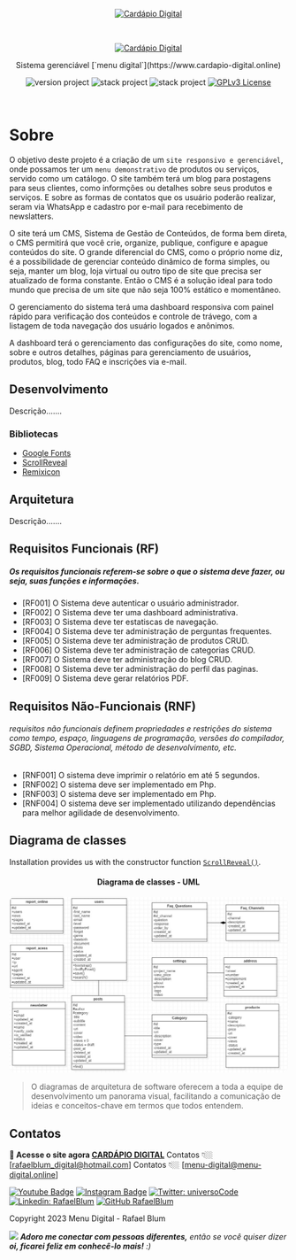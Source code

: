 <p align="center">
	<a href="#"  target="_blank" title="Visit cardápio digital home page">
		<img src="assets/img/logo/logo-cd.png" alt="Cardápio Digital" width="100">
	</a>
</p>
<br>
<p align="center">
	<a href="https://scrollrevealjs.org" title="Visit ScrollReveal home page">
		<img width="400" src="assets/img/logo/logo-cd-md.png" alt="Cardápio Digital">
	</a>
</p>
<p align="center">Sistema gerenciável [`menu digital`](https://www.cardapio-digital.online)</p>

<p align="center">
	<img src="https://img.shields.io/badge/version project-2.0-brightgreen" alt="version project">
    <img src="https://img.shields.io/badge/Php-8.2-informational" alt="stack project">
    <img src="https://img.shields.io/static/v1?label=Composer&message=2.5.1&color=brightgreen?style=for-the-badge" alt="stack project">
	<a href="https://opensource.org/licenses/GPL-3.0">
		<img src="https://img.shields.io/badge/license-MIT-blue.svg" alt="GPLv3 License">
	</a>
</p>

<br>

# Sobre

O objetivo deste projeto é a criação de um `site responsivo e gerenciável`, onde possamos ter um `menu demonstrativo` de 
produtos ou serviços, servido como um catálogo. O site também terá um blog para postagens para seus clientes, como 
informções ou detalhes sobre seus produtos e serviços. E sobre as formas de contatos que os usuário poderão realizar, 
seram via WhatsApp e cadastro por e-mail para recebimento de newslatters.

O site terá um CMS, Sistema de Gestão de Conteúdos, de forma bem direta, o CMS permitirá que você crie, organize, publique, 
configure e apague conteúdos do site. O grande diferencial do CMS, como o próprio nome diz, é a possibilidade de gerenciar 
conteúdo dinâmico de forma simples, ou seja, manter um blog, loja virtual ou outro tipo de site que precisa ser atualizado 
de forma constante. Então o CMS é a solução ideal para todo mundo que precisa de um site que não seja 100% estático e momentâneo.

O gerenciamento do sistema terá uma dashboard responsiva com painel rápido para verificação dos conteúdos e controle de 
trávego, com a listagem de toda navegação dos usuário logados e anônimos.

A dashboard terá o gerenciamento das configurações do site, como nome, sobre e outros detalhes, páginas para gerenciamento de 
usuários, produtos, blog, todo FAQ e inscrições via e-mail.



## Desenvolvimento

Descrição.......

### Bibliotecas
- <a href="#" target="_blank">Google Fonts</a>
- <a href="#" target="_blank">ScrollReveal</a>
- <a href="#" target="_blank">Remixicon</a> 


## Arquitetura
Descrição.......


## **Requisitos Funcionais (RF)**
##### Os requisitos funcionais referem-se sobre o que o sistema deve fazer, ou seja, suas funções e informações.
- [RF001] O Sistema deve autenticar o usuário administrador.
- [RF002] O Sistema deve ter uma dashboard administrativa.
- [RF003] O Sistema deve ter estatiscas de navegação.
- [RF004] O Sistema deve ter administração de perguntas frequentes.
- [RF005] O Sistema deve ter administração de produtos CRUD.
- [RF006] O Sistema deve ter administração de categorias CRUD.
- [RF007] O Sistema deve ter administração do blog CRUD.
- [RF008] O Sistema deve ter administração do perfil das paginas.
- [RF009] O Sistema deve gerar relatórios PDF.

## **Requisitos Não-Funcionais (RNF)**
###### requisitos não funcionais definem propriedades e restrições do sistema como tempo, espaço, linguagens de programação, versões do compilador, SGBD, Sistema Operacional, método de desenvolvimento, etc.
- [RNF001] O sistema deve imprimir o relatório em até 5 segundos.
- [RNF002] O sistema deve ser implementado em Php.
- [RNF003] O sistema deve ser implementado em Php.
- [RNF004] O sistema deve ser implementado utilizando dependências para melhor agilidade de desenvolvimento.

## Diagrama de classes

Installation provides us with the constructor function [`ScrollReveal()`](https://scrollrevealjs.org/api/constructor.html).

<div align="center">
    <h4>Diagrama de classes - UML</h4>
    <img src="/diagram-menu.jpg" width="580" style="border-radius: 10px;">
</div>

> O diagramas de arquitetura de software oferecem a toda a equipe de desenvolvimento um panorama visual, facilitando a comunicação de ideias e conceitos-chave em termos que todos entendem.



## Contatos

**🔎 Acesse o site agora [CARDÁPIO DIGITAL](https://www.cardapio-digital.online)**
Contatos 👇🏼 [rafaelblum_digital@hotmail.com]
Contatos 👇🏼 [menu-digital@menu-digital.online]

[![Youtube Badge](https://img.shields.io/badge/-Youtube-FF0000?style=flat-square&labelColor=FF0000&logo=youtube&logoColor=white&link=https://www.youtube.com/channel/UCMvtn8HZ12Ud-sdkY5KzTog)](https://www.youtube.com/channel/UCMvtn8HZ12Ud-sdkY5KzTog)
[![Instagram Badge](https://img.shields.io/badge/-rafablum_-violet?style=flat-square&logo=Instagram&logoColor=white&link=https://www.instagram.com/rafablum_/)](https://www.instagram.com/rafablum_/)
[![Twitter: universoCode](https://img.shields.io/twitter/follow/universoCode?style=social)](https://twitter.com/universoCode)
[![Linkedin: RafaelBlum](https://img.shields.io/badge/-RafaelBlum-blue?style=flat-square&logo=Linkedin&logoColor=white&link=https://www.linkedin.com/in/rafael-blum-378656285/)](https://www.linkedin.com/in/rafael-blum-378656285/)
[![GitHub RafaelBlum](https://img.shields.io/github/followers/RafaelBlum?label=follow&style=social)](https://github.com/RafaelBlum)

Copyright 2023 Menu Digital - Rafael Blum

<img src="https://media.giphy.com/media/LnQjpWaON8nhr21vNW/giphy.gif" width="60"> <em><b>Adoro me conectar com pessoas diferentes,</b> então se você quiser dizer <b>oi, ficarei feliz em conhecê-lo mais!</b> :)</em>
